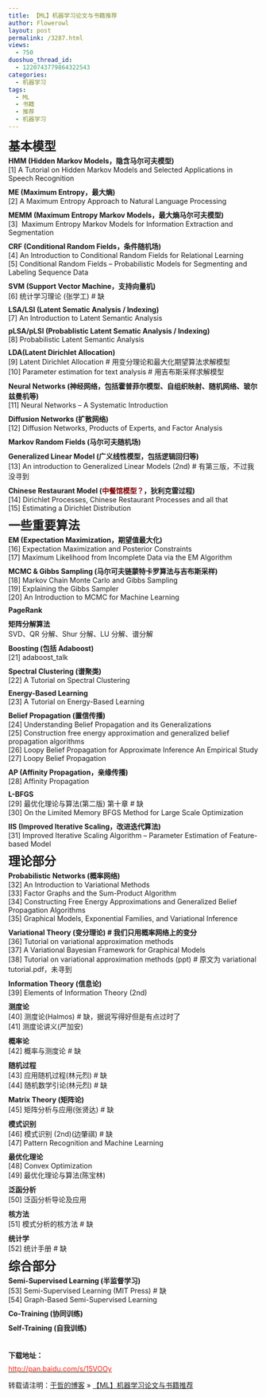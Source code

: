 ```yaml
---
title: 【ML】机器学习论文与书籍推荐
author: Flowerowl
layout: post
permalink: /3287.html
views:
  - 750
duoshuo_thread_id:
  - 1220743779864322543
categories:
  - 机器学习
tags:
  - ML
  - 书籍
  - 推荐
  - 机器学习
---
```

<h2 style="margin: 0px; font-family: inherit; font-size: 24px; line-height: 36px; clear: both;">
  基本模型
</h2>

<p style="margin-top: 0px; margin-bottom: 9px;">
  <strong>HMM (Hidden Markov Models，隐含马尔可夫模型)</strong><br /> [1] A Tutorial on Hidden Markov Models and Selected Applications in Speech Recognition
</p>

<p style="margin-top: 0px; margin-bottom: 9px;">
  <strong>ME (Maximum Entropy，最大熵)</strong><br /> [2] A Maximum Entropy Approach to Natural Language Processing
</p>

<p style="margin-top: 0px; margin-bottom: 9px;">
  <strong>MEMM (Maximum Entropy Markov Models，最大熵马尔可夫模型)</strong><br /> [3]  Maximum Entropy Markov Models for Information Extraction and Segmentation
</p>

<p style="margin-top: 0px; margin-bottom: 9px;">
  <strong>CRF (Conditional Random Fields，条件随机场)</strong><br /> [4] An Introduction to Conditional Random Fields for Relational Learning<br /> [5] Conditional Random Fields – Probabilistic Models for Segmenting and Labeling Sequence Data
</p>

<p style="margin-top: 0px; margin-bottom: 9px;">
  <strong>SVM (Support Vector Machine，支持向量机)</strong><br /> [6] 统计学习理论 (张学工) # 缺
</p>

<p style="margin-top: 0px; margin-bottom: 9px;">
  <strong>LSA/LSI (Latent Sematic Analysis / Indexing)</strong><br /> [7] An Introduction to Latent Semantic Analysis
</p>

<p style="margin-top: 0px; margin-bottom: 9px;">
  <strong>pLSA/pLSI (Probablistic Lat<strong>ent Sematic Analysis / Indexing</strong>)</strong><br /> [8] Probabilistic Latent Semantic Analysis
</p>

<p style="margin-top: 0px; margin-bottom: 9px;">
  <strong>LDA(Latent Dirichlet Allocation)</strong><br /> [9] Latent Dirichlet Allocation # 用变分理论和最大化期望算法求解模型<br /> [10] Parameter estimation for text analysis # 用吉布斯采样求解模型
</p>

<p style="margin-top: 0px; margin-bottom: 9px;">
  <strong>Neural Networks (神经网络，包括霍普菲尔模型、自组织映射、随机网络、玻尔兹曼机等)</strong><br /> [11] Neural Networks – A Systematic Introduction
</p>

<p style="margin-top: 0px; margin-bottom: 9px;">
  <strong>Diffusion Networks (扩散网络)</strong><br /> [12] Diffusion Networks, Products of Experts, and Factor Analysis
</p>

<p style="margin-top: 0px; margin-bottom: 9px;">
  <strong>Markov Random Fields (马尔可夫随机场)</strong>
</p>

<p style="margin-top: 0px; margin-bottom: 9px;">
  <strong>Generalized Linear Model (广义线性模型，包括逻辑回归等)</strong><br /> [13] An introduction to Generalized Linear Models (2nd) # 有第三版，不过我没寻到
</p>

<p style="margin-top: 0px; margin-bottom: 9px;">
  <strong>Chinese Restaurant Model (<span style="color: #800000;">中餐馆模型？</span>，狄利克雷过程)</strong><br /> [14] Dirichlet Processes, Chinese Restaurant Processes and all that<br /> [15] Estimating a Dirichlet Distribution
</p>

<h2 style="margin: 0px; font-family: inherit; font-size: 24px; line-height: 36px; clear: both;">
  <a name="t1"></a> 一些重要算法
</h2>

<p style="margin-top: 0px; margin-bottom: 9px;">
  <strong>EM (Expectation Maximization，期望值最大化)</strong><br /> [16] Expectation Maximization and Posterior Constraints<br /> [17] Maximum Likelihood from Incomplete Data via the EM Algorithm
</p>

<p style="margin-top: 0px; margin-bottom: 9px;">
  <strong>MCMC & Gibbs Sampling (马尔可夫链蒙特卡罗算法与吉布斯采样)</strong><br /> [18] Markov Chain Monte Carlo and Gibbs Sampling<br /> [19] Explaining the Gibbs Sampler<br /> [20] An Introduction to MCMC for Machine Learning
</p>

<p style="margin-top: 0px; margin-bottom: 9px;">
  <strong>PageRank</strong>
</p>

<p style="margin-top: 0px; margin-bottom: 9px;">
  <strong>矩阵分解算法</strong><br /> SVD、QR 分解、Shur 分解、LU 分解、谱分解
</p>

<p style="margin-top: 0px; margin-bottom: 9px;">
  <strong>Boosting (包括 Adaboost)</strong><br /> [21] adaboost_talk
</p>

<p style="margin-top: 0px; margin-bottom: 9px;">
  <strong>Spectral Clustering (谱聚类)</strong><br /> [22] A Tutorial on Spectral Clustering
</p>

<p style="margin-top: 0px; margin-bottom: 9px;">
  <strong>Energy-Based Learning</strong><br /> [23] A Tutorial on Energy-Based Learning
</p>

<p style="margin-top: 0px; margin-bottom: 9px;">
  <strong>Belief Propagation (置信传播)</strong><br /> [24] Understanding Belief Propagation and its Generalizations<br /> [25] Construction free energy approximation and generalized belief propagation algorithms<br /> [26] Loopy Belief Propagation for Approximate Inference An Empirical Study<br /> [27] Loopy Belief Propagation
</p>

<p style="margin-top: 0px; margin-bottom: 9px;">
  <strong>AP (Affinity Propagation，亲缘传播)</strong><br /> [28] Affinity Propagation
</p>

<p style="margin-top: 0px; margin-bottom: 9px;">
  <strong>L-BFGS</strong><br /> [29] 最优化理论与算法(第二版) 第十章 # 缺<br /> [30] On the Limited Memory BFGS Method for Large Scale Optimization
</p>

<p style="margin-top: 0px; margin-bottom: 9px;">
  <strong>IIS (Improved Iterative Scaling，改进迭代算法)</strong><br /> [31] Improved Iterative Scaling Algorithm – Parameter Estimation of Feature-based Model
</p>

<h2 style="margin: 0px; font-family: inherit; font-size: 24px; line-height: 36px; clear: both;">
  <a name="t2"></a> 理论部分
</h2>

<p style="margin-top: 0px; margin-bottom: 9px;">
  <strong>Probabilistic Networks (概率网络)</strong><br /> [32] An Introduction to Variational Methods<br /> [33] Factor Graphs and the Sum-Product Algorithm<br /> [34] Constructing Free Energy Approximations and Generalized Belief Propagation Algorithms<br /> [35] Graphical Models, Exponential Families, and Variational Inference
</p>

<p style="margin-top: 0px; margin-bottom: 9px;">
  <strong>Variational Theory (变分理论) # 我们只用概率网络上的变分</strong><br /> [36] Tutorial on variational approximation methods<br /> [37] A Variational Bayesian Framework for Graphical Models<br /> [38] Tutorial on variational approximation methods (ppt) # 原文为 variational tutorial.pdf，未寻到
</p>

<p style="margin-top: 0px; margin-bottom: 9px;">
  <strong>Information Theory (信息论)</strong><br /> [39] Elements of Information Theory (2nd)
</p>

<p style="margin-top: 0px; margin-bottom: 9px;">
  <strong>测度论</strong><br /> [40] 测度论(Halmos) # 缺，据说写得好但是有点过时了<br /> [41] 测度论讲义(严加安)
</p>

<p style="margin-top: 0px; margin-bottom: 9px;">
  <strong>概率论</strong><br /> [42] 概率与测度论 # 缺
</p>

<p style="margin-top: 0px; margin-bottom: 9px;">
  <strong>随机过程</strong><br /> [43] 应用随机过程(林元烈) # 缺<br /> [44] 随机数学引论(林元烈) # 缺
</p>

<p style="margin-top: 0px; margin-bottom: 9px;">
  <strong>Matrix Theory (矩阵论)</strong><br /> [45] 矩阵分析与应用(张贤达) # 缺
</p>

<p style="margin-top: 0px; margin-bottom: 9px;">
  <strong>模式识别</strong><br /> [46] 模式识别 (2nd)(边肇祺) # 缺<br /> [47] Pattern Recognition and Machine Learning
</p>

<p style="margin-top: 0px; margin-bottom: 9px;">
  <strong>最优化理论<br /> </strong>[48] Convex Optimization<br /> [49]<strong> </strong>最优化理论与算法(陈宝林)
</p>

<p style="margin-top: 0px; margin-bottom: 9px;">
  <strong>泛函分析</strong><br /> [50] 泛函分析导论及应用
</p>

<p style="margin-top: 0px; margin-bottom: 9px;">
  <strong>核方法</strong><br /> [51] 模式分析的核方法 # 缺
</p>

<p style="margin-top: 0px; margin-bottom: 9px;">
  <strong>统计学</strong><br /> [52] 统计手册 # 缺
</p>

<h2 style="margin: 0px; font-family: inherit; font-size: 24px; line-height: 36px; clear: both;">
  <a name="t3"></a> 综合部分
</h2>

<p style="margin-top: 0px; margin-bottom: 9px;">
  <strong>Semi-Supervised Learning (半监督学习)</strong><br /> [53] Semi-Supervised Learning (MIT Press) # 缺<br /> [54] Graph-Based Semi-Supervised Learning
</p>

<p style="margin-top: 0px; margin-bottom: 9px;">
  <strong>Co-Training (协同训练)</strong>
</p>

<p style="margin-top: 0px; margin-bottom: 9px;">
  <strong>Self-Training (自我训练)</strong>
</p>

<p style="margin-top: 0px; margin-bottom: 9px;">
  <strong><br /></strong>
</p>

<p style="margin-top: 0px; margin-bottom: 9px;">
  <strong>下载地址：</strong>
</p>

<p style="margin-top: 0px; margin-bottom: 9px;">
  <a href="http://pan.baidu.com/s/15VOOy"><span style="color: #fc2513;">http://pan.baidu.com/s/15VOOy</span></a>
</p>

转载请注明：[于哲的博客][1] &raquo; [【ML】机器学习论文与书籍推荐][2]

 [1]: http://lazynight.me
 [2]: http://lazynight.me/3287.html